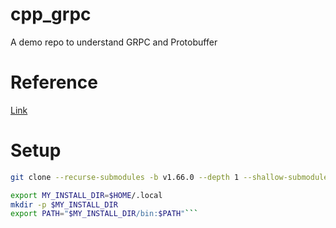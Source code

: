 # cpp_grpc
A demo repo to understand GRPC and Protobuffer

# Reference
[Link](https://grpc.io/docs/languages/cpp/quickstart/)


# Setup

```sh
git clone --recurse-submodules -b v1.66.0 --depth 1 --shallow-submodules https://github.com/grpc/grpc
```

```sh
export MY_INSTALL_DIR=$HOME/.local
mkdir -p $MY_INSTALL_DIR
export PATH="$MY_INSTALL_DIR/bin:$PATH"```


